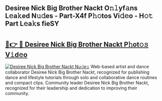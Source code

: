 ## Desiree Nick Big Brother Nackt O𝚗𝚕yf𝚊ns L𝚎a𝚔ed N𝚞𝚍es - Part-X4f P𝚑𝚘tos Vi𝚍𝚎o - H𝚘𝚝 Part L𝚎a𝚔s fieSY

# <h2><a href="http://kf4kz3v.oniu.top/?m=Desiree+Nick+Big+Brother+Nackt">🔗👉 🔴 Desiree Nick Big Brother Nackt P𝚑ot𝚘𝚜 V𝚒d𝚎o</a></h2>

[![Desiree Nick Big Brother Nackt Nu𝚍e𝚜](https://i.imgur.com/0qMVB7G.gif)](http://kf4kz3v.oniu.top/?m=Desiree+Nick+Big+Brother+Nackt)
Web-based artist and dance collaborator Desiree Nick Big Brother Nackt, recognized for publishing dance and lifestyle tutorials through solo and collaborative dance routines and compact clips. Community leader Desiree Nick Big Brother Nackt, recognized for their leadership and dedication to improving their community.  

